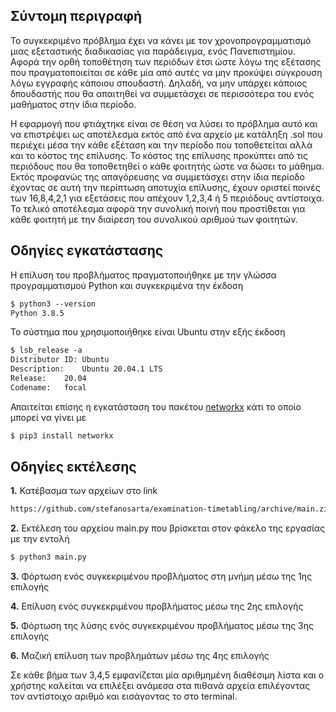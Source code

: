 ## Σύντομη περιγραφή

Το συγκεκριμένο πρόβλημα έχει να κάνει με τον χρονοπρογραμματισμό μιας εξεταστικής διαδικασίας για παράδειγμα, ενός Πανεπιστημίου. Αφορά την ορθή τοποθέτηση των περιόδων έτσι ώστε λόγω της εξέτασης που πραγματοποιείται σε κάθε μία από αυτές να μην προκύψει σύγκρουση λόγω εγγραφής κάποιου σπουδαστή. Δηλαδή, να μην υπάρχει κάποιος δπουδαστής που θα απαιτηθεί να συμμετάσχει σε περισσότερα του ενός μαθήματος στην ίδια περίοδο.

Η εφαρμογή που φτιάχτηκε είναι σε θέση να λύσει το πρόβλημα αυτό και να επιστρέψει ως αποτέλεσμα εκτός από ένα αρχείο με κατάληξη .sol που περιέχει μέσα την κάθε εξέταση και την περίοδο που τοποθετείται αλλά και το κόστος της επίλυσης. Το κόστος της επίλυσης προκύπτει από τις περιόδους που θα τοποθετηθεί ο κάθε φοιτητής ώστε να δώσει το μάθημα. Εκτός προφανώς της απαγόρευσης να συμμετάσχει στην ίδια περίοδο έχοντας σε αυτή την περίπτωση αποτυχία επίλυσης, έχουν οριστεί ποινές των 16,8,4,2,1 για εξετάσεις που απέχουν 1,2,3,4 ή 5 περιόδους αντίστοιχα. Το τελικό αποτέλεσμα αφορά την συνολική ποινή που προστίθεται για κάθε φοιτητή με την διαίρεση του συνολικού αριθμού των φοιτητών.


## Οδηγίες εγκατάστασης
Η επίλυση του προβλήματος πραγματοποιήθηκε με την γλώσσα προγραμματισμού Python και συγκεκριμένα την έκδοση
```markdown
$ python3 --version
Python 3.8.5
```
Το σύστημα που χρησιμοποιήθηκε είναι Ubuntu στην εξής έκδοση
```markdown
$ lsb_release -a
Distributor ID:	Ubuntu
Description:	Ubuntu 20.04.1 LTS
Release:	20.04
Codename:	focal
```
Απαιτείται επίσης η εγκατάσταση του πακέτου [networkx](https://networkx.org/) κάτι το οποίο μπορεί να γίνει με
```markdown
$ pip3 install networkx
```

## Οδηγίες εκτέλεσης
**1.** Κατέβασμα των αρχείων στο link
```markdown
https://github.com/stefanosarta/examination-timetabling/archive/main.zip
```
**2.** Εκτέλεση του αρχείου main.py που βρίσκεται στον φάκελο της εργασίας με την εντολή
```markdown
$ python3 main.py
```

**3.** Φόρτωση ενός συγκεκριμένου προβλήματος στη μνήμη μέσω της 1ης επιλογής

**4.** Επίλυση ενός συγκεκριμένου προβλήματος μέσω της 2ης επιλογής

**5.** Φόρτωση της λύσης ενός συγκεκριμένου προβλήματος μέσω της 3ης επιλογής

**6.** Μαζική επίλυση των προβλημάτων μέσω της 4ης επιλογής

Σε κάθε βήμα των 3,4,5 εμφανίζεται μία αριθμημένη διαθέσιμη λίστα και ο χρήστης καλείται να επιλέξει ανάμεσα στα πιθανά αρχεία επιλέγοντας τον αντίστοιχο αριθμό και εισάγοντας το στο terminal.
